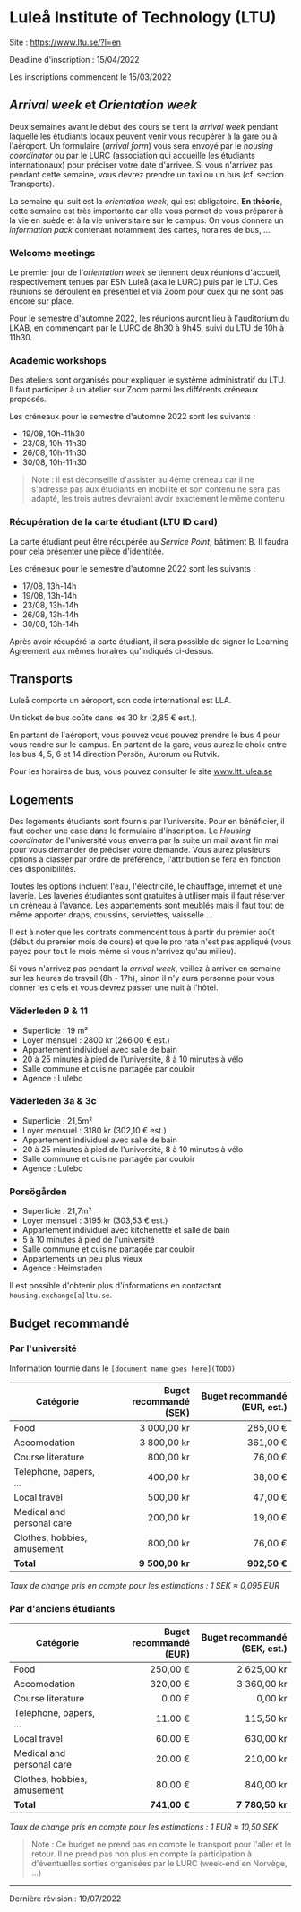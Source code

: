 # Luleå Institute of Technology (LTU)

Site : https://www.ltu.se/?l=en

Deadline d'inscription : 15/04/2022

Les inscriptions commencent le 15/03/2022


## *Arrival week* et *Orientation week*

Deux semaines avant le début des cours se tient la *arrival week* pendant laquelle les étudiants locaux peuvent venir vous récupérer à la gare ou à l'aéroport. Un formulaire (*arrival form*) vous sera envoyé par le *housing coordinator* ou par le LURC (association qui accueille les étudiants internationaux) pour préciser votre date d'arrivée. Si vous n'arrivez pas pendant cette semaine, vous devrez prendre un taxi ou un bus (cf. section Transports).

La semaine qui suit est la *orientation week*, qui est obligatoire. **En théorie**, cette semaine est très importante car elle vous permet de vous préparer à la vie en suède et à la vie universitaire sur le campus. On vous donnera un *information pack* contenant notamment des cartes, horaires de bus, ...

### Welcome meetings

Le premier jour de l'*orientation week* se tiennent deux réunions d'accueil, respectivement tenues par ESN Luleå (aka le LURC) puis par le LTU. Ces réunions se déroulent en présentiel et via Zoom pour cuex qui ne sont pas encore sur place.

Pour le semestre d'automne 2022, les réunions auront lieu à l'auditorium du LKAB, en commençant par le LURC de 8h30 à 9h45, suivi du LTU de 10h à 11h30. 

### Academic workshops

Des ateliers sont organisés pour expliquer le système administratif du LTU. Il faut participer à un atelier sur Zoom parmi les différents créneaux proposés.

Les créneaux pour le semestre d'automne 2022 sont les suivants :
 - 19/08, 10h-11h30
 - 23/08, 10h-11h30
 - 26/08, 10h-11h30
 - 30/08, 10h-11h30

> Note : il est déconseillé d'assister au 4ème créneau car il ne s'adresse pas aux étudiants en mobilité et son contenu ne sera pas adapté, les trois autres devraient avoir exactement le même contenu

### Récupération de la carte étudiant (LTU ID card)

La carte étudiant peut être récupérée au *Service Point*, bâtiment B. Il faudra pour cela présenter une pièce d'identitée.

Les créneaux pour le semestre d'automne 2022 sont les suivants :
 - 17/08, 13h-14h
 - 19/08, 13h-14h
 - 23/08, 13h-14h
 - 26/08, 13h-14h
 - 30/08, 13h-14h

Après avoir récupéré la carte étudiant, il sera possible de signer le Learning Agreement aux mêmes horaires qu'indiqués ci-dessus.

## Transports

Luleå comporte un aéroport, son code international est LLA.

Un ticket de bus coûte dans les 30 kr (2,85 € est.).

En partant de l'aéroport, vous pouvez vous pouvez prendre le bus 4 pour vous rendre sur le campus. En partant de la gare, vous aurez le choix entre les bus 4, 5, 6 et 14 direction Porsön, Aurorum ou Rutvik.

Pour les horaires de bus, vous pouvez consulter le site www.ltt.lulea.se

## Logements

Des logements étudiants sont fournis par l'université. Pour en bénéficier, il faut cocher une case dans le formulaire d'inscription. Le *Housing coordinator* de l'université vous enverra par la suite un mail avant fin mai pour vous demander de préciser votre demande. Vous aurez plusieurs options à classer par ordre de préférence, l'attribution se fera en fonction des disponibilités.

Toutes les options incluent l'eau, l'électricité, le chauffage, internet et une laverie. Les laveries étudiantes sont gratuites à utiliser mais il faut réserver un créneau à l'avance. Les appartements sont meublés mais il faut tout de même apporter draps, coussins, serviettes, vaisselle ...

Il est à noter que les contrats commencent tous à partir du premier août (début du premier mois de cours) et que le pro rata n'est pas appliqué (vous payez pour tout le mois même si vous n'arrivez qu'au milieu). 

Si vous n'arrivez pas pendant la *arrival week*, veillez à arriver en semaine sur les heures de travail (8h - 17h), sinon il n'y aura personne pour vous donner les clefs et vous devrez passer une nuit à l'hôtel.

### Väderleden 9 & 11

- Superficie : 19 m²
- Loyer mensuel : 2800 kr (266,00 € est.)
- Appartement individuel avec salle de bain
- 20 à 25 minutes à pied de l'université, 8 à 10 minutes à vélo
- Salle commune et cuisine partagée par couloir
- Agence : Lulebo

### Väderleden 3a & 3c

- Superficie : 21,5m²
- Loyer mensuel : 3180 kr (302,10 € est.)
- Appartement individuel avec salle de bain
- 20 à 25 minutes à pied de l'université, 8 à 10 minutes à vélo
- Salle commune et cuisine partagée par couloir
- Agence : Lulebo

### Porsögården

- Superficie : 21,7m²
- Loyer mensuel : 3195 kr (303,53 € est.)
- Appartement individuel avec kitchenette et salle de bain
- 5 à 10 minutes à pied de l'université
- Salle commune et cuisine partagée par couloir
- Appartements un peu plus vieux
- Agence : Heimstaden

Il est possible d'obtenir plus d'informations en contactant `housing.exchange[a]ltu.se`.

## Budget recommandé

### Par l'université

Information fournie dans le `[document name goes here](TODO)`

| Catégorie                   | Buget recommandé (SEK) | Buget recommandé (EUR, est.) |
|-----------------------------|-----------------------:|-----------------------------:|
| Food                        |            3 000,00 kr |                     285,00 € |
| Accomodation                |            3 800,00 kr |                     361,00 € |
| Course literature           |              800,00 kr |                      76,00 € |
| Telephone, papers, ...      |              400,00 kr |                      38,00 € |
| Local travel                |              500,00 kr |                      47,00 € |
| Medical and personal care   |              200,00 kr |                      19,00 € |
| Clothes, hobbies, amusement |              800,00 kr |                      76,00 € |
| **Total**                   |        **9 500,00 kr** |                 **902,50 €** |

*Taux de change pris en compte pour les estimations : 1 SEK ≈ 0,095 EUR*

### Par d'anciens étudiants

| Catégorie                   | Buget recommandé (EUR) | Buget recommandé (SEK, est.) |
|-----------------------------|-----------------------:|-----------------------------:|
| Food                        |               250,00 € |                  2 625,00 kr |
| Accomodation                |               320,00 € |                  3 360,00 kr |
| Course literature           |                 0.00 € |                      0,00 kr |
| Telephone, papers, ...      |                11.00 € |                    115,50 kr |
| Local travel                |                60.00 € |                    630,00 kr |
| Medical and personal care   |                20.00 € |                    210,00 kr |
| Clothes, hobbies, amusement |                80.00 € |                    840,00 kr |
| **Total**                   |           **741,00 €** |              **7 780,50 kr** |

*Taux de change pris en compte pour les estimations : 1 EUR ≈ 10,50 SEK*

> Note : Ce budget ne prend pas en compte le transport pour l'aller et le retour. Il ne 
> prend pas non plus en compte la participation à d'éventuelles sorties organisées par 
> le LURC (week-end en Norvège, ...)

-------

Dernière révision : 19/07/2022

